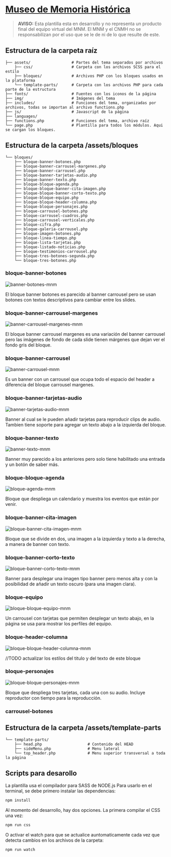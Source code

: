 # [Museo de Memoria Histórica](http://museodememoria.gov.co)

> **AVISO:** Esta plantilla esta en desarrollo y no representa un producto final del equipo virtual del MNM. El MNM y el CNMH no se responsabilizan por el uso que se le de ni de lo que resulte de este.

## Estructura de la carpeta raíz

    ├── assets/                  # Partes del tema separados por archivos
        ├── css/                 # Carpeta con los archivos SCSS para el estilo
        ├── bloques/             # Archivos PHP con los bloques usados en la plataforma
        └── template-parts/      # Carpeta con los archivos PHP para cada parte de la estructura
    ├── fonts/                   # Fuentes con los iconos de la página
    ├── img/                     # Imágenes del tema
    ├── includes/                # Funciones del tema, organizadas por archivos, todas se importan al archivo functions.php
    ├── js/                      # Javascript de la página
    ├── languages/
    ├── functions.php            # Funciones del tema, archivo raíz
    └── page.php                 # Plantilla para todos los módulos. Aqui se cargan los bloques.

## Estructura de la carpeta /assets/bloques

    └── bloques/
        ├── bloque-banner-botones.php                   
        ├── bloque-banner-carrousel-margenes.php        
        ├── bloque-banner-carrousel.php                 
        ├── bloque-banner-tarjetas-audio.php            
        ├── bloque-banner-texto.php                     
        ├── bloque-bloque-agenda.php                    
        ├── bloque-bloque-banner-cita-imagen.php        
        ├── bloque-bloque-banner-corto-texto.php        
        ├── bloque-bloque-equipo.php                    
        ├── bloque-bloque-header-columna.php            
        ├── bloque-bloque-personajes.php                
        ├── bloque-carrousel-botones.php                
        ├── bloque-carrousel-cuadros.php                
        ├── bloque-carrousel-verticales.php             
        ├── bloque-cifra.php                            
        ├── bloque-galeria-carrousel.php                
        ├── bloque-imagen-botones.php                   
        ├── bloque-linea-tiempo.php                     
        ├── bloque-lista-tarjetas.php                   
        ├── bloque-listado-noticias.php                 
        ├── bloque-testimonios-carrousel.php            
        ├── bloque-tres-botones-segunda.php             
        └── bloque-tres-botones.php                     

### bloque-banner-botones

![banner-botones-mnm](./img/readme/banner-botones.jpg)

El bloque banner botones es parecido al banner carrousel pero se usan botones con textos descriptivos para cambiar entre los slides.

### bloque-banner-carrousel-margenes

![banner-carrousel-margenes-mnm](./img/readme/banner-carrousel-margenes.jpg)

El bloque banner carrousel margenes es una variación del banner carrousel pero las imágenes de fondo de cada slide tienen márgenes que dejan ver el fondo gris del bloque.

### bloque-banner-carrousel

![banner-carrousel-mnm](./img/readme/banner-carrousel.jpg)

Es un banner con un carrousel que ocupa todo el espacio del header a diferencia del bloque carrousel margenes.

### bloque-banner-tarjetas-audio

![banner-tarjetas-audio-mnm](./img/readme/banner-tarjetas-audio.jpg)

Banner al cual se le pueden añadir tarjetas para reproducir clips de audio. Tambien tiene soporte para agregar un texto abajo a la izquierda del bloque.

### bloque-banner-texto

![banner-texto-mnm](./img/readme/banner-texto.jpg)

Banner muy parecido a los anteriores pero solo tiene habilitado una entrada y un botón de saber más.

### bloque-bloque-agenda

![bloque-agenda-mnm](./img/readme/bloque-agenda.jpg)

Bloque que despliega un calendario y muestra los eventos que están por venir.

### bloque-banner-cita-imagen

![bloque-banner-cita-imagen-mnm](./img/readme/banner-cita-imagen.jpg)

Bloque que se divide en dos, una imagen a la izquierda y texto a la derecha, a manera de banner con texto.

### bloque-banner-corto-texto

![bloque-banner-corto-texto-mnm](./img/readme/banner-corto-texto.jpg)

Banner para desplegar una imagen tipo banner pero menos alta y con la posibilidad de añadir un texto oscuro (para una imagen clara).

### bloque-equipo

![bloque-bloque-equipo-mnm](./img/readme/bloque-equipo.jpg)

Un carrousel con tarjetas que permiten desplegar un texto abajo, en la página se usa para mostrar los perfiles del equipo.

### bloque-header-columna

![bloque-bloque-header-columna-mnm](./img/readme/bloque-header-columna.png)

//TODO actualizar los estilos del titulo y del texto de este bloque

### bloque-personajes

![bloque-bloque-personajes-mnm](./img/readme/bloque-personajes.jpg)

Bloque que despliega tres tarjetas, cada una con su audio. Incluye reproductor con tiempo para la reproducción.

### carrousel-botones




## Estructura de la carpeta /assets/template-parts

    └── template-parts/
        ├── head.php                    # Contenido del HEAD
        ├── sideMenu.php                # Menu lateral
        └── top_header.php              # Menu superior transversal a toda la página

## Scripts para desarollo

La plantilla usa el compilador para SASS de NODE.js
Para usarlo en el terminal, se debe primero instalar las dependencias:

```bash
npm install
```

Al momento del desarrollo, hay dos opciones. La primera compilar el CSS una vez:

```bash
npm run css
```

O activar el watch para que se actualice auntomaticamente cada vez que detecta cambios en los archivos de la carpeta:

```bash
npm run watch
```
